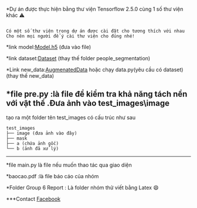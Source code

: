 *Dự án được thực hiện bằng thư viện Tensorflow 2.5.0 cùng 1 số thư viện khác
:warning:
```

Có một số thư viện trong dự án được cài đặt cho tương thích với nhau
Cho nên mọi người để ý cài thư viện cho đúng nhé! 

```

*link model:[Model.h5](https://drive.google.com/file/d/17QKxSIBFhyJoDps93-sCVHnVV6UWS1sG/view?usp=drive_link) (đưa vào file)

*link dataset:[Dataset](https://www.kaggle.com/nikhilroxtomar/person-segmentation/download) (thay thế folder people_segmentation)

*Link new_data:[AugmenatedData](https://drive.google.com/file/d/1vlsTwMz1AYpUZf_zEknvyrSYtR40rDEl/view?usp=drive_link)     hoặc chạy data.py(yêu cầu có dataset) (thay thế new_data)

*file pre.py :là file để kiểm tra khả năng tách nền với vật thể .Đưa ảnh vào test_images\image
---
tạo ra một folder tên test_images có cấu trúc như sau 

```plaintext
test_images
├── image (đưa ảnh vào đây)
├── mask
├── a (chứa ảnh gốc)
└── b (ảnh đã xử lý)
```
---

*file main.py là file nếu muốn thao tác qua giao diện

*baocao.pdf :là file báo cáo của nhóm

*Folder Group 6 Report : Là folder nhóm thử viết bằng Latex  :smile:






***Contact
[Facebook](https://web.facebook.com/tondann1605?mibextid=wwXIfr&rdid=b7kvAWto9GFb9aHo&share_url=https%3A%2F%2Fweb.facebook.com%2Fshare%2F16ZpxkhZ1G%2F%3Fmibextid%3DwwXIfr%26_rdc%3D1%26_rdr#)

